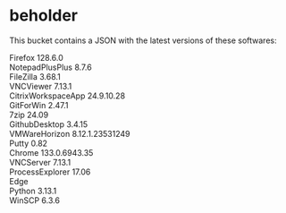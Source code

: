 # beholder
This bucket contains a JSON with the latest versions of these softwares:

Firefox            128.6.0          
NotepadPlusPlus    8.7.6            
FileZilla          3.68.1           
VNCViewer          7.13.1           
CitrixWorkspaceApp 24.9.10.28       
GitForWin          2.47.1           
7zip               24.09            
GithubDesktop      3.4.15           
VMWareHorizon      8.12.1.23531249  
Putty              0.82             
Chrome             133.0.6943.35    
VNCServer          7.13.1           
ProcessExplorer    17.06            
Edge                              
Python             3.13.1           
WinSCP             6.3.6            



